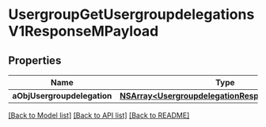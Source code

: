 # UsergroupGetUsergroupdelegationsV1ResponseMPayload

## Properties
Name | Type | Description | Notes
------------ | ------------- | ------------- | -------------
**aObjUsergroupdelegation** | [**NSArray&lt;UsergroupdelegationResponseCompound&gt;***](UsergroupdelegationResponseCompound.md) |  | 

[[Back to Model list]](../README.md#documentation-for-models) [[Back to API list]](../README.md#documentation-for-api-endpoints) [[Back to README]](../README.md)


